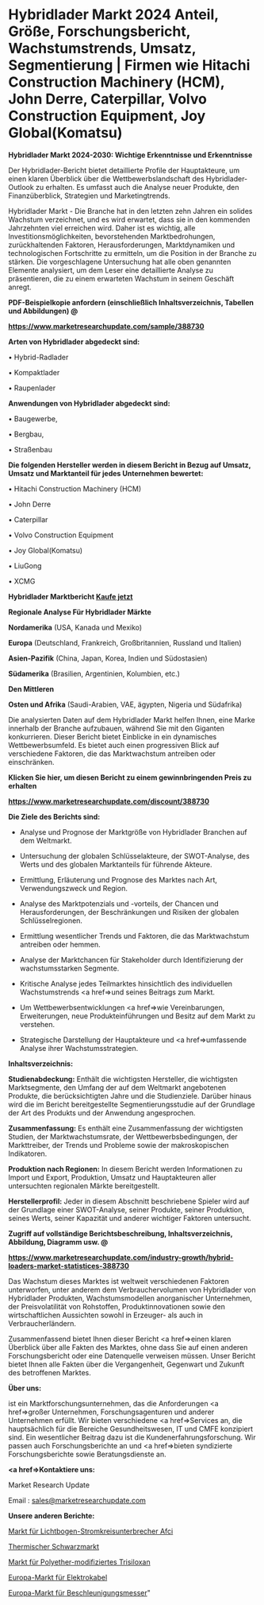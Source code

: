 # Hybridlader Markt 2024 Anteil, Größe, Forschungsbericht, Wachstumstrends, Umsatz, Segmentierung | Firmen wie Hitachi Construction Machinery (HCM), John Derre, Caterpillar, Volvo Construction Equipment, Joy Global(Komatsu)

<strong>Hybridlader Markt 2024-2030: Wichtige Erkenntnisse und Erkenntnisse</strong>

Der Hybridlader-Bericht bietet detaillierte Profile der Hauptakteure, um einen klaren Überblick über die Wettbewerbslandschaft des Hybridlader-Outlook zu erhalten. Es umfasst auch die Analyse neuer Produkte, den Finanzüberblick, Strategien und Marketingtrends.

Hybridlader Markt - Die Branche hat in den letzten zehn Jahren ein solides Wachstum verzeichnet, und es wird erwartet, dass sie in den kommenden Jahrzehnten viel erreichen wird. Daher ist es wichtig, alle Investitionsmöglichkeiten, bevorstehenden Marktbedrohungen, zurückhaltenden Faktoren, Herausforderungen, Marktdynamiken und technologischen Fortschritte zu ermitteln, um die Position in der Branche zu stärken. Die vorgeschlagene Untersuchung hat alle oben genannten Elemente analysiert, um dem Leser eine detaillierte Analyse zu präsentieren, die zu einem erwarteten Wachstum in seinem Geschäft anregt.



<strong><b>PDF-Beispielkopie anfordern (einschließlich Inhaltsverzeichnis, Tabellen und Abbildungen) @ </b></strong>

<strong><a href=https://www.marketresearchupdate.com/sample/388730>

<strong>https://www.marketresearchupdate.com/sample/388730</u></a></strong></strong>



<strong>Arten von Hybridlader abgedeckt sind:</strong>

• Hybrid-Radlader

• Kompaktlader

• Raupenlader



<strong>Anwendungen von Hybridlader abgedeckt sind:</strong>

• Baugewerbe,

• Bergbau,

• Straßenbau



<strong>Die folgenden Hersteller werden in diesem Bericht in Bezug auf Umsatz, Umsatz und Marktanteil für jedes Unternehmen bewertet:</strong>

• Hitachi Construction Machinery (HCM)

• John Derre

• Caterpillar

• Volvo Construction Equipment

• Joy Global(Komatsu)

• LiuGong

• XCMG



<strong>Hybridlader Marktbericht <a href=https://www.marketresearchupdate.com/buynow/388730>Kaufe jetzt</a></strong>



<strong>Regionale Analyse Für Hybridlader Märkte</strong>



<strong>Nordamerika</strong> (USA, Kanada und Mexiko)



<strong>Europa</strong> (Deutschland, Frankreich, Großbritannien, Russland und Italien)



<strong>Asien-Pazifik</strong> (China, Japan, Korea, Indien und Südostasien)



<strong>Südamerika</strong> (Brasilien, Argentinien, Kolumbien, etc.)



<strong>Den Mittleren</strong> 

<strong>Osten und Afrika</strong> (Saudi-Arabien, VAE, ägypten, Nigeria und Südafrika)

Die analysierten Daten auf dem Hybridlader Markt helfen Ihnen, eine Marke innerhalb der Branche aufzubauen, während Sie mit den Giganten konkurrieren. Dieser Bericht bietet Einblicke in ein dynamisches Wettbewerbsumfeld. Es bietet auch einen progressiven Blick auf verschiedene Faktoren, die das Marktwachstum antreiben oder einschränken.



<strong>Klicken Sie hier, um diesen Bericht zu einem gewinnbringenden Preis zu erhalten
</strong>

<strong><a href=https://www.marketresearchupdate.com/discount/388730>https://www.marketresearchupdate.com/discount/388730</b></u></strong></a>



<strong>Die Ziele des Berichts sind:</strong>

- Analyse und Prognose der Marktgröße von Hybridlader Branchen auf dem Weltmarkt.

- Untersuchung der globalen Schlüsselakteure, der SWOT-Analyse, des Werts und des globalen Marktanteils für führende Akteure.

- Ermittlung, Erläuterung und Prognose des Marktes nach Art, Verwendungszweck und Region.

- Analyse des Marktpotenzials und -vorteils, der Chancen und Herausforderungen, der Beschränkungen und Risiken der globalen Schlüsselregionen.

- Ermittlung wesentlicher Trends und Faktoren, die das Marktwachstum antreiben oder hemmen.

- Analyse der Marktchancen für Stakeholder durch Identifizierung der wachstumsstarken Segmente.

- Kritische Analyse jedes Teilmarktes hinsichtlich des individuellen Wachstumstrends <a href=>und</a> seines Beitrags zum Markt.

- Um Wettbewerbsentwicklungen <a href=>wie</a> Vereinbarungen, Erweiterungen, neue Produkteinführungen und Besitz auf dem Markt zu verstehen.

- Strategische Darstellung der Hauptakteure und <a href=>umfas</a>sende Analyse ihrer Wachstumsstrategien.



<strong>Inhaltsverzeichnis:</strong>



<strong>Studienabdeckung:</strong> Enthält die wichtigsten Hersteller, die wichtigsten Marktsegmente, den Umfang der auf dem Weltmarkt angebotenen Produkte, die berücksichtigten Jahre und die Studienziele. Darüber hinaus wird die im Bericht bereitgestellte Segmentierungsstudie auf der Grundlage der Art des Produkts und der Anwendung angesprochen.



<strong>Zusammenfassung:</strong> Es enthält eine Zusammenfassung der wichtigsten Studien, der Marktwachstumsrate, der Wettbewerbsbedingungen, der Markttreiber, der Trends und Probleme sowie der makroskopischen Indikatoren.



<strong>Produktion nach Regionen:</strong> In diesem Bericht werden Informationen zu Import und Export, Produktion, Umsatz und Hauptakteuren aller untersuchten regionalen Märkte bereitgestellt.



<strong>Herstellerprofil:</strong> Jeder in diesem Abschnitt beschriebene Spieler wird auf der Grundlage einer SWOT-Analyse, seiner Produkte, seiner Produktion, seines Werts, seiner Kapazität und anderer wichtiger Faktoren untersucht.



<strong><b>Zugriff auf vollständige Berichtsbeschreibung, Inhaltsverzeichnis, Abbildung, Diagramm usw. @ </b></strong>

<strong><a href=https://www.marketresearchupdate.com/industry-growth/hybrid-loaders-market-statistices-388730>https://www.marketresearchupdate.com/industry-growth/hybrid-loaders-market-statistices-388730</a></strong>

Das Wachstum dieses Marktes ist weltweit verschiedenen Faktoren unterworfen, unter anderem dem Verbrauchervolumen von Hybridlader von Hybridlader Produkten, Wachstumsmodellen anorganischer Unternehmen, der Preisvolatilität von Rohstoffen, Produktinnovationen sowie den wirtschaftlichen Aussichten sowohl in Erzeuger- als auch in Verbraucherländern.

Zusammenfassend bietet Ihnen dieser Bericht <a href=>einen</a> klaren Überblick über alle Fakten des Marktes, ohne dass Sie auf einen anderen Forschungsbericht oder eine Datenquelle verweisen müssen. Unser Bericht bietet Ihnen alle Fakten über die Vergangenheit, Gegenwart und Zukunft des betroffenen Marktes.



<strong>Über uns:</strong>

 ist ein Marktforschungsunternehmen, das die Anforderungen <a href=>großer</a> Unternehmen, Forschungsagenturen und anderer Unternehmen erfüllt. Wir bieten verschiedene <a href=>Services</a> an, die hauptsächlich für die Bereiche Gesundheitswesen, IT und CMFE konzipiert sind. Ein wesentlicher Beitrag dazu ist die Kundenerfahrungsforschung. Wir passen auch Forschungsberichte an und <a href=>bieten</a> syndizierte Forschungsberichte sowie Beratungsdienste an.



<strong><a href=>Kontaktiere uns:</a></strong>

Market Research Update

Email : sales@marketresearchupdate.com



<strong>Unsere anderen Berichte:</strong>

<a href=https://www.linkedin.com/pulse/arc-fault-circuit-interrupter-afci-market-has>Markt für Lichtbogen-Stromkreisunterbrecher Afci</a>

<a href=https://www.linkedin.com/pulse/thermal-black-market-size-share-outlook-growth>Thermischer Schwarzmarkt</a>

<a href=https://www.linkedin.com/pulse/polyether-modified-trisiloxane-market-analysis>Markt für Polyether-modifiziertes Trisiloxan</a>

<a href=https://www.linkedin.com/pulse/europe-electrical-wire-cable-market-2030-future>Europa-Markt für Elektrokabel</a>

<a href=https://www.linkedin.com/pulse/europe-accelerometers-market-2023-pointing-capture-largest>Europa-Markt für Beschleunigungsmesser</a>"
